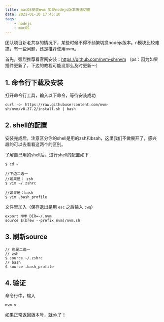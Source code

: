 ```yaml
---
title: macOS安装nvm 实现nodejs版本快速切换
date: 2021-01-10 17:45:10
tags:
    - nodejs
    - macOS
---
```


团队项目新老共存的情况下，某些时候不得不频繁切换nodejs版本。n模块比较难搞，有一些问题，还是推荐使用nvm。

首先，强烈推荐看官网安装：https://github.com/nvm-sh/nvm
（ps：因为如果插件更新了，下边的教程可能没那么及时更新～）

## 1. 命令行下载及安装
打开命令行工具，输入以下命令，等待安装成功

	curl -o- https://raw.githubusercontent.com/nvm-sh/nvm/v0.37.2/install.sh | bash

## 2. shell的配置
安装完成后，注意区分你的shell是用的zsh和bsah，这里我们不做展开了，感兴趣的可以去看看这两个的区别。

了解自己用的shell后，进行shell的配置如下

	$ cd ~
	
	//下边二选一
	//如果是： zsh
	$ vim ~/.zshrc
	
	//如果是：bash
	$ vim .bash_profile

文件里加入（保存退出是用 `esc` 之后输入 `:wq`）
	
	export NVM_DIR=~/.nvm
	source $(brew --prefix nvm)/nvm.sh

## 3. 刷新source

	// 也是二选一
	// zsh
	$ source ~/.zshrc
	// bash
	$ source .bash_profile

## 4. 验证

命令行中，输入

	nvm v

如果正常返回版本号，就ok了！
